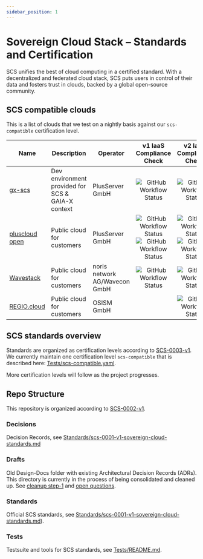```yaml
---
sidebar_position: 1
---
```


# Sovereign Cloud Stack – Standards and Certification

SCS unifies the best of cloud computing in a certified standard. With a decentralized and federated cloud stack, SCS puts users in control of their data and fosters trust in clouds, backed by a global open-source community.

## SCS compatible clouds

This is a list of clouds that we test on a nightly basis against our `scs-compatible` certification level.

| Name | Description | Operator | v1 IaaS Compliance Check | v2 IaaS Compliance Check | HealthMon |
|---|---|---|:---:|:---:|:---:|
| [gx-scs](https://github.com/SovereignCloudStack/docs/blob/main/community/cloud-resources/plusserver-gx-scs.md) | Dev environment provided for SCS & GAIA-X context | PlusServer GmbH | ![GitHub Workflow Status](https://img.shields.io/github/actions/workflow/status/SovereignCloudStack/standards/check-gx-scs-v1.yml?label=v1%20Compliance) | ![GitHub Workflow Status](https://img.shields.io/github/actions/workflow/status/SovereignCloudStack/standards/check-gx-scs-v2.yml?label=v2%20Compliance) | [HM](https://health.gx-scs.sovereignit.cloud:3000/) |
| [pluscloud open](https://www.plusserver.com/en/products/pluscloud-open) | Public cloud for customers | PlusServer GmbH | ![GitHub Workflow Status](https://img.shields.io/github/actions/workflow/status/SovereignCloudStack/standards/check-pco-prod1-v1.yml?label=v1%20Compliance) ![GitHub Workflow Status](https://img.shields.io/github/actions/workflow/status/SovereignCloudStack/standards/check-pco-prod2-v1.yml?label=v1%20Compliance) | ![GitHub Workflow Status](https://img.shields.io/github/actions/workflow/status/SovereignCloudStack/standards/check-pco-prod1-v2.yml?label=v2%20Compliance) ![GitHub Workflow Status](https://img.shields.io/github/actions/workflow/status/SovereignCloudStack/standards/check-pco-prod2-v2.yml?label=v2%20Compliance) | [HM](https://health.prod1.plusserver.sovereignit.cloud:3000) |
| [Wavestack](https://www.noris.de/wavestack-cloud/) | Public cloud for customers | noris network AG/Wavecon GmbH | ![GitHub Workflow Status](https://img.shields.io/github/actions/workflow/status/SovereignCloudStack/standards/check-wavestack-v1.yml?label=v1%20Compliance) | ![GitHub Workflow Status](https://img.shields.io/github/actions/workflow/status/SovereignCloudStack/standards/check-wavestack-v2.yml?label=v2%20Compliance) | [HM](https://health.wavestack1.sovereignit.cloud:3000/) |
| [REGIO.cloud](https://regio.digital) | Public cloud for customers | OSISM GmbH | | ![GitHub Workflow Status](https://img.shields.io/github/actions/workflow/status/SovereignCloudStack/standards/check-regio-a-v2.yml?label=v2%20Compliance) | [Dashboard](https://apimon.services.regio.digital/public-dashboards/17cf094a47404398a5b8e35a4a3968d4?orgId=1&refresh=5m) |

## SCS standards overview

Standards are organized as certification levels according to [SCS-0003-v1](https://github.com/SovereignCloudStack/standards/blob/main/Standards/scs-0003-v1-sovereign-cloud-standards-yaml.md). We currently maintain one certification level `scs-compatible` that is described here: [Tests/scs-compatible.yaml](https://github.com/SovereignCloudStack/standards/blob/main/Tests/scs-compatible.yaml).

More certification levels will follow as the project progresses.

## Repo Structure

This repository is organized according to [SCS-0002-v1](https://github.com/SovereignCloudStack/standards/blob/main/Standards/scs-0002-v1-standards-docs-org.md).

### Decisions

Decision Records, see [Standards/scs-0001-v1-sovereign-cloud-standards.md](https://github.com/SovereignCloudStack/standards/blob/main/Standards/scs-0001-v1-sovereign-cloud-standards.md#types-of-documents)

### Drafts

Old Design-Docs folder with existing Architectural Decision Records (ADRs). This directory is currently in the process of being consolidated and cleaned up. See [cleanup step-1](https://github.com/SovereignCloudStack/standards/blob/main/Standards/scs-0002-v1-standards-docs-org.md#suggested-cleanup-step-1) and [open questions](https://github.com/SovereignCloudStack/standards/blob/main/Standards/scs-0002-v1-standards-docs-org.md#open-questions).

### Standards

Official SCS standards, see [Standards/scs-0001-v1-sovereign-cloud-standards.md](https://github.com/SovereignCloudStack/standards/blob/main/Standards/scs-0001-v1-sovereign-cloud-standards.md)).

### Tests

Testsuite and tools for SCS standards, see [Tests/README.md](https://github.com/SovereignCloudStack/standards/blob/main/Tests/README.md).
